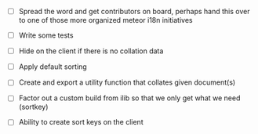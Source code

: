 - [ ] Spread the word and get contributors on board, perhaps hand this over to
      one of those more organized meteor i18n initiatives
- [ ] Write some tests
- [ ] Hide on the client if there is no collation data
- [ ] Apply default sorting
- [ ] Create and export a utility function that collates given document(s)
- [ ] Factor out a custom build from ilib so that we only get what we need (sortkey)
- [ ] Ability to create sort keys on the client

